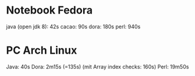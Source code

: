 Notebook Fedora
===============
java (open jdk 8): 42s
cacao: 90s
dora: 180s
perl: 940s

PC Arch Linux
=============
Java: 40s
Dora: 2m15s (=135s) (mit Array index checks: 160s)
Perl: 19m50s
